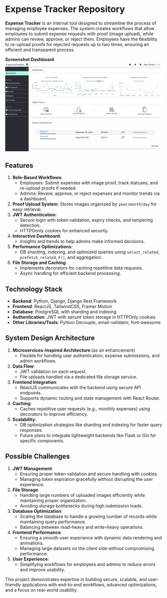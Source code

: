 # Expense Tracker Repository

**Expense Tracker** is an internal tool designed to streamline the process of managing employee expenses. The system creates workflows that allow employees to submit expense requests with proof (image upload), while admins can review, approve, or reject them. Employees have the flexibility to re-upload proofs for rejected requests up to two times, ensuring an efficient and transparent process.

**Screenshot Dashboard**
![alt text](expense-tracker-dashboard.png)

## Features
1. **Role-Based Workflows**:
   - Employees: Submit expenses with image proof, track statuses, and re-upload proofs if needed.
   - Admins: Review, approve, or reject expenses and monitor trends via a dashboard.
2. **Proof Upload System**: Stores images organized by `year/month/day` for easy retrieval.
3. **JWT Authentication**:
   - Secure login with token validation, expiry checks, and tampering detection.
   - HTTPOonly cookies for enhanced security.
4. **Interactive Dashboard**:
   - Insights and trends to help admins make informed decisions.
5. **Performance Optimizations**:
   - DB sharding, indexing, and optimized queries using `select_related`, `prefetch_related`, `F()`, and aggregation.
6. **File Storage and Caching**:
   - Implements decorators for caching repetitive data requests.
   - Async handling for efficient backend processing.

## Technology Stack
- **Backend**: Python, Django, Django Rest Framework
- **Frontend**: ReactJS, TailwindCSS, Framer Motion
- **Database**: PostgreSQL with sharding and indexing
- **Authentication**: JWT with secure token storage in HTTPOnly cookies
- **Other Libraries/Tools**: Python Decouple, email-validator, font-awesome

## System Design Architecture
1. **Microservices-Inspired Architecture**:(as an enhancement)
   - Flexible for handling user authentication, expense submissions, and admin workflows.
2. **Data Flow**:
   - JWT validation on each request.
   - File uploads handled via a dedicated file storage service.
3. **Frontend Integration**:
   - ReactJS communicates with the backend using secure API endpoints.
   - Supports dynamic routing and state management with React Router.
4. **Caching**:
   - Caches repetitive user requests (e.g., monthly expenses) using decorators to improve efficiency.
5. **Scalability**:
   - DB optimization strategies like sharding and indexing for faster query responses.
   - Future plans to integrate lightweight backends like Flask or Gin for specific components.

## Possible Challenges
1. **JWT Management**:
   - Ensuring proper token validation and secure handling with cookies.
   - Managing token expiration gracefully without disrupting the user experience.
2. **File Storage**:
   - Handling large numbers of uploaded images efficiently while maintaining proper organization.
   - Avoiding storage bottlenecks during high submission loads.
3. **Database Optimization**:
   - Scaling the database to handle a growing number of records while maintaining query performance.
   - Balancing between read-heavy and write-heavy operations.
4. **Frontend Performance**:
   - Ensuring a smooth user experience with dynamic data rendering and animations.
   - Managing large datasets on the client side without compromising performance.
5. **User Experience**:
   - Simplifying workflows for employees and admins to reduce errors and improve usability.

This project demonstrates expertise in building secure, scalable, and user-friendly applications with end-to-end workflows, advanced optimizations, and a focus on real-world usability. 